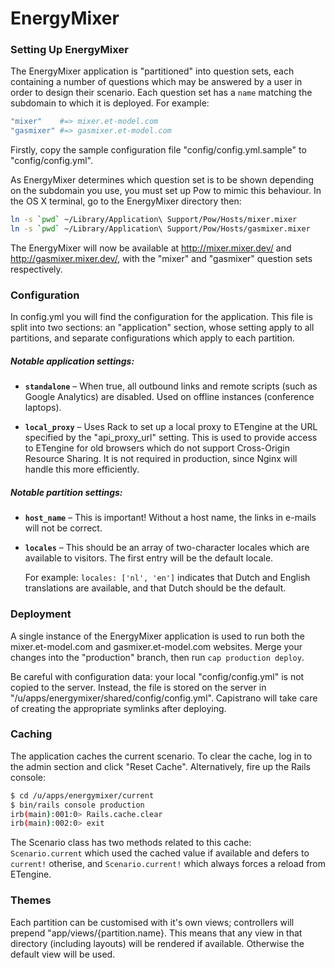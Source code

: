 # EnergyMixer

### Setting Up EnergyMixer

The EnergyMixer application is "partitioned" into question sets, each
containing a number of questions which may be answered by a user in order
to design their scenario. Each question set has a `name` matching the
subdomain to which it is deployed. For example:

```ruby
"mixer"    #=> mixer.et-model.com
"gasmixer" #=> gasmixer.et-model.com
```

Firstly, copy the sample configuration file "config/config.yml.sample" to
"config/config.yml".

As EnergyMixer determines which question set is to be shown depending on the
subdomain you use, you must set up Pow to mimic this behaviour. In the OS X
terminal, go to the EnergyMixer directory then:

```sh
ln -s `pwd` ~/Library/Application\ Support/Pow/Hosts/mixer.mixer
ln -s `pwd` ~/Library/Application\ Support/Pow/Hosts/gasmixer.mixer
```

The EnergyMixer will now be available at http://mixer.mixer.dev/ and
http://gasmixer.mixer.dev/, with the "mixer" and "gasmixer" question sets
respectively.

### Configuration

In config.yml you will find the configuration for the application. This file
is split into two sections: an "application" section, whose setting apply to
all partitions, and separate configurations which apply to each partition.

##### Notable application settings:

* **`standalone`** – When true, all outbound links and remote scripts (such as
  Google Analytics) are disabled. Used on offline instances (conference
  laptops).

* **`local_proxy`** – Uses Rack to set up a local proxy to ETengine at the URL
  specified by the "api_proxy_url" setting. This is used to provide access to
  ETengine for old browsers which do not support Cross-Origin Resource
  Sharing. It is not required in production, since Nginx will handle this more
  efficiently.

##### Notable partition settings:

* **`host_name`** – This is important! Without a host name, the links in
  e-mails will not be correct.

* **`locales`** – This should be an array of two-character locales which are
  available to visitors. The first entry will be the default locale.

  For example: `locales: ['nl', 'en']` indicates that Dutch and English
  translations are available, and that Dutch should be the default.

### Deployment

A single instance of the EnergyMixer application is used to run both the
mixer.et-model.com and gasmixer.et-model.com websites. Merge your changes into
the "production" branch, then run `cap production deploy`.

Be careful with configuration data: your local "config/config.yml" is not
copied to the server. Instead, the file is stored on the server in
"/u/apps/energymixer/shared/config/config.yml". Capistrano will take care of
creating the appropriate symlinks after deploying.

### Caching

The application caches the current scenario. To clear the cache, log in to the
admin section and click "Reset Cache". Alternatively, fire up the Rails
console:

```sh
$ cd /u/apps/energymixer/current
$ bin/rails console production
irb(main):001:0> Rails.cache.clear
irb(main):002:0> exit
```

The Scenario class has two methods related to this cache: `Scenario.current`
which used the cached value if available and defers to `current!` otherise, and
`Scenario.current!` which always forces a reload from ETengine.

### Themes

Each partition can be customised with it's own views; controllers will prepend
"app/views/{partition.name}. This means that any view in that directory
(including layouts) will be rendered if available. Otherwise the default view
will be used.
